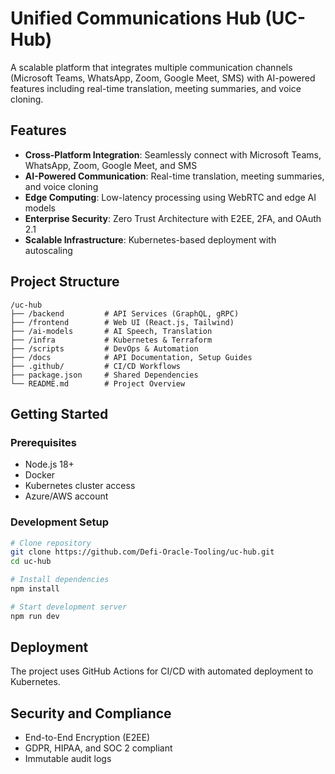# Unified Communications Hub (UC-Hub)

A scalable platform that integrates multiple communication channels (Microsoft Teams, WhatsApp, Zoom, Google Meet, SMS) with AI-powered features including real-time translation, meeting summaries, and voice cloning.

## Features

- **Cross-Platform Integration**: Seamlessly connect with Microsoft Teams, WhatsApp, Zoom, Google Meet, and SMS
- **AI-Powered Communication**: Real-time translation, meeting summaries, and voice cloning
- **Edge Computing**: Low-latency processing using WebRTC and edge AI models
- **Enterprise Security**: Zero Trust Architecture with E2EE, 2FA, and OAuth 2.1
- **Scalable Infrastructure**: Kubernetes-based deployment with autoscaling

## Project Structure

```
/uc-hub
├── /backend         # API Services (GraphQL, gRPC)
├── /frontend        # Web UI (React.js, Tailwind)
├── /ai-models       # AI Speech, Translation
├── /infra           # Kubernetes & Terraform
├── /scripts         # DevOps & Automation
├── /docs            # API Documentation, Setup Guides
├── .github/         # CI/CD Workflows
├── package.json     # Shared Dependencies
└── README.md        # Project Overview
```

## Getting Started

### Prerequisites
- Node.js 18+
- Docker
- Kubernetes cluster access
- Azure/AWS account

### Development Setup
```bash
# Clone repository
git clone https://github.com/Defi-Oracle-Tooling/uc-hub.git
cd uc-hub

# Install dependencies
npm install

# Start development server
npm run dev
```

## Deployment

The project uses GitHub Actions for CI/CD with automated deployment to Kubernetes.

## Security and Compliance

- End-to-End Encryption (E2EE)
- GDPR, HIPAA, and SOC 2 compliant
- Immutable audit logs